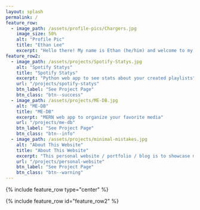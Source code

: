 ```yaml
---
layout: splash
permalink: /
feature_row:
  - image_path: /assets/profile-pics/Chargers.jpg
    image_size: 50%
    alt: "Profile Pic"
    title: "Ethan Lee"
    excerpt: "Hello there! My name is Ethan (he/him) and welcome to my website! I am an individual who is passionate about utilizing technology for all of its creative capabilities. I currently work as an Information Technology Intern for the Los Angeles Chargers and want to pursue a career related to software and data engineering."
feature_row2:
  - image_path: /assets/projects/Spotify-Statys.jpg
    alt: "Spotify Statys"
    title: "Spotify Statys"
    excerpt: "Python web app to see stats about your created playlists"
    url: "/projects/spotify-statys"
    btn_label: "See Project Page"
    btn_class: "btn--success"
  - image_path: /assets/projects/ME-DB.jpg
    alt: "ME-DB"
    title: "ME-DB"
    excerpt: "MERN web app to organize your favorite media"
    url: "/projects/me-db"
    btn_label: "See Project Page"
    btn_class: "btn--info"
  - image_path: /assets/projects/minimal-mistakes.jpg
    alt: "About This Website"
    title: "About This Website"
    excerpt: "This personal website / portfolio / blog is to showcase me, my work, and my knowledge!"
    url: "/projects/personal-website"
    btn_label: "See Project Page"
    btn_class: "btn--warning"
---
```


{% include feature_row type="center" %}

{% include feature_row id="feature_row2" %}